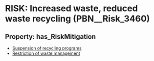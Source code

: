 # RISK: __Increased waste, reduced waste recycling__ (PBN__Risk_3460)

## Property: has_RiskMitigation

* [Suspension of recycling programs](PBN__Mitigation_2452)
* [Restriction of waste management](PBN__Mitigation_2453)

